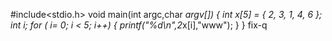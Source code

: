 #include<stdio.h>
void main(int argc,char *argv[])
{
	int x[5] = { 2, 3, 1, 4, 6 };
	int i;
	for ( i= 0; i < 5; i++)
	{
		printf("%d\n",2*x[i],"www");
	} 
}
fix-q
